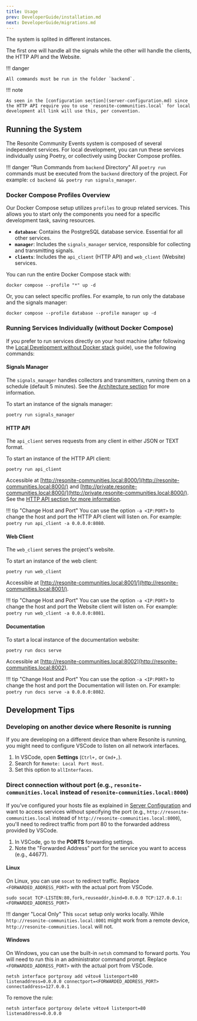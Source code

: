 ```yaml
---
title: Usage
prev: DeveloperGuide/installation.md
next: DeveloperGuide/migrations.md
---
```


The system is splited in different instances.

The first one will handle all the signals while the other will handle the clients, the HTTP API and the Website.

!!! danger

    All commands must be run in the folder `backend`.

!!! note

    As seen in the [configuration section](server-configuration.md) since the HTTP API require you to use `resonite-communities.local` for local development all link will use this, per convention.

## Running the System

The Resonite Community Events system is composed of several independent services. For local development, you can run these services individually using Poetry, or collectively using Docker Compose profiles.

!!! danger "Run Commands from `backend` Directory"
    All `poetry run` commands must be executed from the `backend` directory of the project. For example: `cd backend && poetry run signals_manager`.

### Docker Compose Profiles Overview

Our Docker Compose setup utilizes `profiles` to group related services. This allows you to start only the components you need for a specific development task, saving resources.

*   **`database`**: Contains the PostgreSQL database service. Essential for all other services.
*   **`manager`**: Includes the `signals_manager` service, responsible for collecting and transmitting signals.
*   **`clients`**: Includes the `api_client` (HTTP API) and `web_client` (Website) services.

You can run the entire Docker Compose stack with:

```console
docker compose --profile "*" up -d
```

Or, you can select specific profiles. For example, to run only the database and the signals manager:

```console
docker compose --profile database --profile manager up -d
```

### Running Services Individually (without Docker Compose)

If you prefer to run services directly on your host machine (after following the [Local Development without Docker stack](installation.md#local-development-without-docker-stack) guide), use the following commands:

#### Signals Manager

The `signals_manager` handles collectors and transmitters, running them on a schedule (default 5 minutes). See the [Architecture section](architecture.md) for more information.

To start an instance of the signals manager:

```console
poetry run signals_manager
```

#### HTTP API

The `api_client` serves requests from any client in either JSON or TEXT format.

To start an instance of the HTTP API client:

```console
poetry run api_client
```

Accessible at [http://resonite-communities.local:8000/](http://resonite-communities.local:8000/) and [http://private.resonite-communities.local:8000/](http://private.resonite-communities.local:8000/). See the [HTTP API section for more information](../ClientIntegration/http-api-usage.md).

!!! tip "Change Host and Port"
    You can use the option `-a <IP:PORT>` to change the host and port the HTTP API client will listen on. For example: `poetry run api_client -a 0.0.0.0:8080`.

#### Web Client

The `web_client` serves the project's website.

To start an instance of the web client:

```console
poetry run web_client
```

Accessible at [http://resonite-communities.local:8001/](http://resonite-communities.local:8001/).

!!! tip "Change Host and Port"
    You can use the option `-a <IP:PORT>` to change the host and port the Website client will listen on. For example: `poetry run web_client -a 0.0.0.0:8081`.

#### Documentation

To start a local instance of the documentation website:

```console
poetry run docs serve
```

Accessible at [http://resonite-communities.local:8002](http://resonite-communities.local:8002).

!!! tip "Change Host and Port"
    You can use the option `-a <IP:PORT>` to change the host and port the Documentation will listen on. For example: `poetry run docs serve -a 0.0.0.0:8082`.

## Development Tips

### Developing on another device where Resonite is running

If you are developing on a different device than where Resonite is running, you might need to configure VSCode to listen on all network interfaces.

1.  In VSCode, open **Settings** (`Ctrl+,` or `Cmd+,`).
2.  Search for `Remote: Local Port Host`.
3.  Set this option to `allInterfaces`.

### Direct connection without port (e.g., `resonite-communities.local` instead of `resonite-communities.local:8000`)

If you've configured your hosts file as explained in [Server Configuration](../deployment/server-configuration.md) and want to access services without specifying the port (e.g., `http://resonite-communities.local` instead of `http://resonite-communities.local:8000`), you'll need to redirect traffic from port 80 to the forwarded address provided by VSCode.

1.  In VSCode, go to the **PORTS** forwarding settings.
2.  Note the "Forwarded Address" port for the service you want to access (e.g., 44677).

#### Linux

On Linux, you can use `socat` to redirect traffic. Replace `<FORWARDED_ADDRESS_PORT>` with the actual port from VSCode.

```console
sudo socat TCP-LISTEN:80,fork,reuseaddr,bind=0.0.0.0 TCP:127.0.0.1:<FORWARDED_ADDRESS_PORT>
```

!!! danger "Local Only"
    This `socat` setup only works locally. While `http://resonite-communities.local:8001` might work from a remote device, `http://resonite-communities.local` will not.

#### Windows

On Windows, you can use the built-in `netsh` command to forward ports. You will need to run this in an administrator command prompt. Replace `<FORWARDED_ADDRESS_PORT>` with the actual port from VSCode.

```console
netsh interface portproxy add v4tov4 listenport=80 listenaddress=0.0.0.0 connectport=<FORWARDED_ADDRESS_PORT> connectaddress=127.0.0.1
```

To remove the rule:

```console
netsh interface portproxy delete v4tov4 listenport=80 listenaddress=0.0.0.0
```
